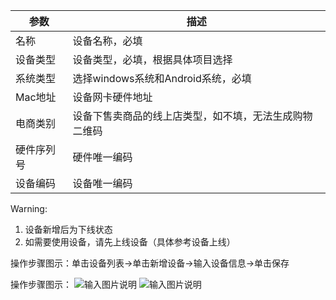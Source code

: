 |参数   | 描述  |
|---|---|
| 名称  | 设备名称，必填  |
| 设备类型  |设备类型，必填，根据具体项目选择   |
|系统类型   | 选择windows系统和Android系统，必填  |
| Mac地址  | 设备网卡硬件地址  |
| 电商类别  | 设备下售卖商品的线上店类型，如不填，无法生成购物二维码  |
| 硬件序列号  | 硬件唯一编码  |
| 设备编码  | 设备唯一编码  |


Warning:
1. 设备新增后为下线状态
2. 如需要使用设备，请先上线设备（具体参考设备上线）

操作步骤图示：单击设备列表→单击新增设备→输入设备信息→单击保存

操作步骤图示：
![输入图片说明](https://images.gitee.com/uploads/images/2021/0512/154509_2a12a351_8867015.png "屏幕截图.png")
![输入图片说明](https://images.gitee.com/uploads/images/2021/0512/154654_1f8e0f53_8867015.png "屏幕截图.png")
